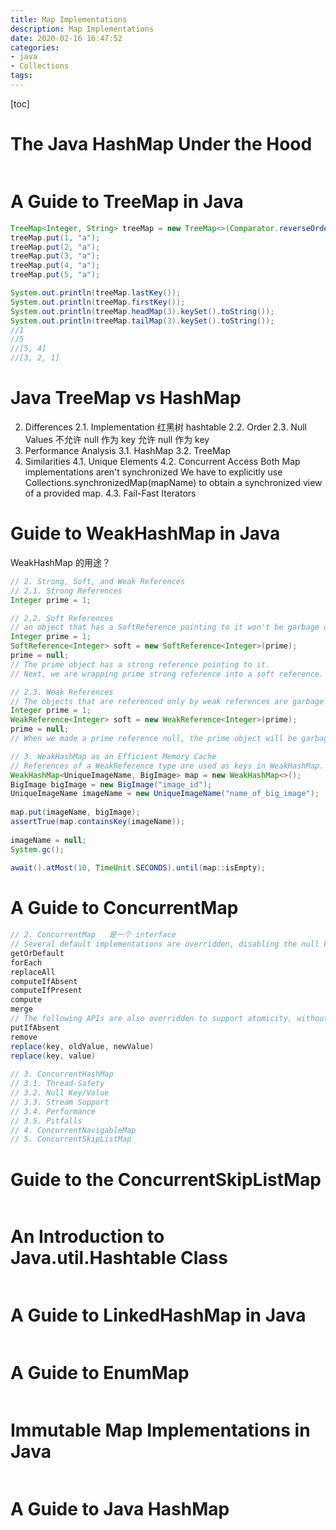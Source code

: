```yaml
---
title: Map Implementations
description: Map Implementations
date: 2020-02-16 16:47:52
categories:
- java
- Collections
tags:
---
```


[toc]



# The Java HashMap Under the Hood

```java

```

# A Guide to TreeMap in Java


```java
TreeMap<Integer, String> treeMap = new TreeMap<>(Comparator.reverseOrder());
treeMap.put(1, "a");
treeMap.put(2, "a");
treeMap.put(3, "a");
treeMap.put(4, "a");
treeMap.put(5, "a");

System.out.println(treeMap.lastKey());
System.out.println(treeMap.firstKey());
System.out.println(treeMap.headMap(3).keySet().toString());
System.out.println(treeMap.tailMap(3).keySet().toString());
//1
//5
//[5, 4]
//[3, 2, 1]
```

# Java TreeMap vs HashMap

2. Differences
2.1. Implementation
   红黑树      hashtable
2.2. Order
2.3. Null Values
   不允许 null 作为 key     允许 null 作为 key
3. Performance Analysis
    3.1. HashMap
    3.2. TreeMap
4. Similarities
    4.1. Unique Elements
  4.2. Concurrent Access
      Both Map implementations aren't synchronized 
      We have to explicitly use Collections.synchronizedMap(mapName) to obtain a synchronized view of a provided map.
    4.3. Fail-Fast Iterators

# Guide to WeakHashMap in Java

WeakHashMap 的用途？


```java
// 2. Strong, Soft, and Weak References
// 2.1. Strong References
Integer prime = 1;

// 2.2. Soft References
// an object that has a SoftReference pointing to it won't be garbage collected until the JVM absolutely needs memory.
Integer prime = 1;  
SoftReference<Integer> soft = new SoftReference<Integer>(prime); 
prime = null;
// The prime object has a strong reference pointing to it.
// Next, we are wrapping prime strong reference into a soft reference. After making that strong reference null, a prime object is eligible for GC but will be collected only when JVM absolutely needs memory.

// 2.3. Weak References
// The objects that are referenced only by weak references are garbage collected eagerly; the GC won't wait until it needs memory in that case.
Integer prime = 1;  
WeakReference<Integer> soft = new WeakReference<Integer>(prime); 
prime = null;
// When we made a prime reference null, the prime object will be garbage collected in the next GC cycle, as there is no other strong reference pointing to it.

// 3. WeakHashMap as an Efficient Memory Cache
// References of a WeakReference type are used as keys in WeakHashMap.
WeakHashMap<UniqueImageName, BigImage> map = new WeakHashMap<>();
BigImage bigImage = new BigImage("image_id");
UniqueImageName imageName = new UniqueImageName("name_of_big_image");
 
map.put(imageName, bigImage);
assertTrue(map.containsKey(imageName));
 
imageName = null;
System.gc();
 
await().atMost(10, TimeUnit.SECONDS).until(map::isEmpty);
```

# A Guide to ConcurrentMap


```java
// 2. ConcurrentMap   是一个 interface
// Several default implementations are overridden, disabling the null key/value support:
getOrDefault
forEach
replaceAll
computeIfAbsent
computeIfPresent
compute
merge
// The following APIs are also overridden to support atomicity, without a default interface implementation:
putIfAbsent
remove
replace(key, oldValue, newValue)
replace(key, value)
  
// 3. ConcurrentHashMap
// 3.1. Thread-Safety
// 3.2. Null Key/Value
// 3.3. Stream Support
// 3.4. Performance
// 3.5. Pitfalls
// 4. ConcurrentNavigableMap
// 5. ConcurrentSkipListMap

```

# Guide to the ConcurrentSkipListMap


```java

```

# An Introduction to Java.util.Hashtable Class


```java

```

# A Guide to LinkedHashMap in Java


```java

```

# A Guide to EnumMap


```java

```

# Immutable Map Implementations in Java


```java

```

# A Guide to Java HashMap


```java

```
